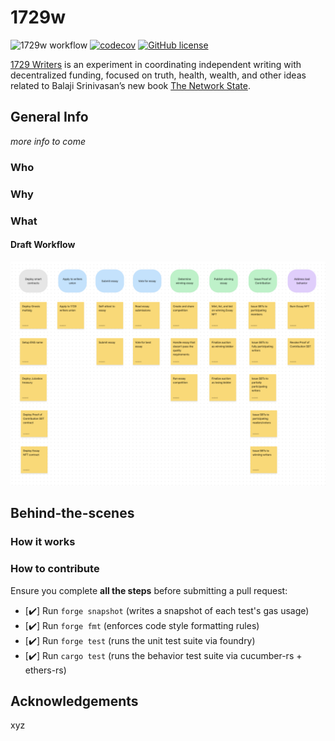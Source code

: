 # 1729w

![1729w workflow](https://github.com/neodaoist/1729w/actions/workflows/ci.yml/badge.svg)
[![codecov](https://codecov.io/gh/neodaoist/1729w/branch/main/graph/badge.svg?token=M52NC4Q3SW)](https://codecov.io/gh/neodaoist/1729w)
[![GitHub license](https://img.shields.io/github/license/neodaoist/1729w)](https://github.com/neodaoist/1729w)

[1729 Writers](https://paper.li/1729writers) is an experiment in coordinating independent writing with decentralized funding, focused on truth, health, wealth, and other ideas related to Balaji Srinivasan’s new book [The Network State](https://thenetworkstate.com).

## General Info

_more info to come_

### Who

### Why

### What

#### Draft Workflow

![Story Map 3](./files/story-map-3.png)

## Behind-the-scenes

### How it works

### How to contribute

Ensure you complete **all the steps** before submitting a pull request:

- [✔️] Run `forge snapshot` (writes a snapshot of each test's gas usage)
- [✔️] Run `forge fmt` (enforces code style formatting rules)
- [✔️] Run `forge test` (runs the unit test suite via foundry)
- [✔️] Run `cargo test` (runs the behavior test suite via cucumber-rs + ethers-rs)

## Acknowledgements

xyz
